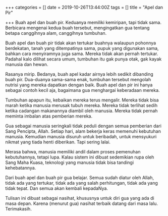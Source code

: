 +++
categories = []
date = 2019-10-26T13:44:00Z
tags = []
title = "Apel dan Pir"

+++
Buah apel dan buah pir. Keduanya memiliki kemiripan, tapi tidak sama. Berbicara mengenai kedua buah tersebut, mengingatkan gua tentang betapa canggihnya alam, canggihnya tumbuhan.<!--more-->

Buah apel dan buah pir tidak akan tertukar buahnya walaupun pohonnya berdekatan, tanah yang ditempatinya sama, pupuk yang digunakan sama, bahkan cara menyiramnya juga sama. Mereka tidak akan pernah tertukar. Padahal kalo dilihat secara umum, tumbuhan itu gak punya otak, gak kayak manusia dan hewan.

Rasanya mirip. Bedanya, buah apel kadar airnya lebih sedikit dibanding buah pir. Dua-duanya sama-sama enak, tumbuhan tersebut mengolah nutrisi yang mereka dapatkan dengan baik. Buah apel dan pir ini hanya sebagai contoh kecil aja, bagaimana gua menghargai keberadaan mereka.

Tumbuhan apapun itu, kebaikan mereka terus mengalir. Mereka tidak bisa marah ketika manusia merusak tubuh mereka. Mereka tidak terlihat sedih ketika cadangan makanannya diambil oleh manusia. Mereka tidak pernah meminta imbalan atas pemberian mereka.

Gua sebagai manusia seringkali tidak peduli dengan semua pemberian dari Sang Pencipta, Allah. Setiap hari, alam bekerja keras memenuhi kebutuhan manusia. Kemudian manusia disuruh untuk beribadah, untuk mensyukuri nikmat yang tiada henti diberikan. Tapi sering lalai.

Merasa bahwa, manusia memiliki andil dalam proses pemenuhan kebutuhannya, tetapi lupa. Kalau sistem ini dibuat sedemikian rupa oleh Sang Maha Kuasa, teknologi yang manusia tidak bisa tandingi kehebatannya.

Dari buah apel dan buah pir gua belajar. Semua sudah diatur oleh Allah, tidak ada yang tertukar, tidak ada yang salah perhitungan, tidak ada yang tidak tepat. Dan semua akan kembali kepadaNya.

Tulisan ini dibuat sebagai nasihat, khususnya untuk diri gua yang ada di masa depan. Karena (menurut gua) nasihat terbaik datang dari masa lalu. Terimakasih.